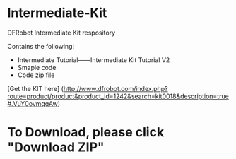 # Intermediate-Kit
DFRobot Intermediate Kit respository <br>

Contains the following:
* Intermediate Tutorial——Intermediate Kit Tutorial V2
* Smaple code
* Code zip file

[Get the KIT here] (http://www.dfrobot.com/index.php?route=product/product&product_id=1242&search=kit0018&description=true#.VuY0ovmqqAw)

# To Download, please click "Download ZIP"
